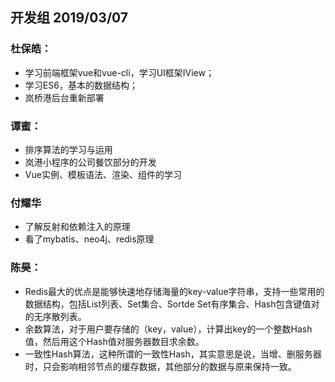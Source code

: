 ## 开发组 2019/03/07

### 杜保皓：

- 学习前端框架vue和vue-cli，学习UI框架IView；
- 学习ES6，基本的数据结构；
- 岚桥港后台重新部署

### 谭蜜：

- 排序算法的学习与运用
- 岚港小程序的公司餐饮部分的开发
- Vue实例、模板语法、渲染、组件的学习

### 付耀华

- 了解反射和依赖注入的原理
- 看了mybatis、neo4j、redis原理

### 陈昊：

- Redis最大的优点是能够快速地存储海量的key-value字符串，支持一些常用的数据结构，包括List列表、Set集合、Sortde Set有序集合、Hash包含键值对的无序散列表。
- 余数算法，对于用户要存储的（key，value），计算出key的一个整数Hash值，然后用这个Hash值对服务器数目求余数。
- 一致性Hash算法，这种所谓的一致性Hash，其实意思是说，当增、删服务器时，只会影响相邻节点的缓存数据，其他部分的数据与原来保持一致。